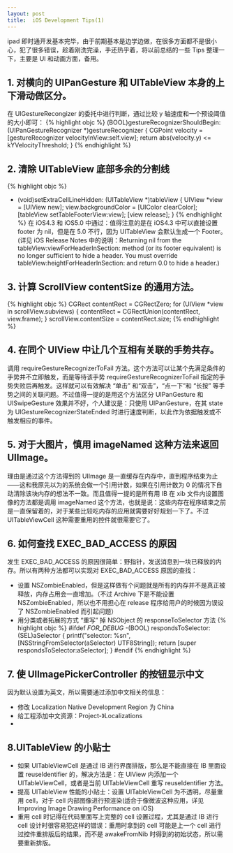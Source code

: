 ```yaml
---
layout: post
title:  iOS Development Tips(1)
---
```


ipad 即时通开发基本完毕，由于前期基本是边学边做，在很多方面都不是很小心，犯了很多错误，趁着刚洗完澡，手还热乎着，将以前总结的一些 Tips 整理一下，主要是 UI 和动画方面，备用。

## 1. 对横向的 UIPanGesture 和 UITableView 本身的上下滑动做区分。

在 UIGestureRecongizer 的委托中进行判断，通过比较 y 轴速度和一个预设阈值的大小即可：
{% highlight objc %}
(BOOL)gestureRecognizerShouldBegin:(UIPanGestureRecognizer *)gestureRecognizer
{
    CGPoint velocity = [gestureRecognizer velocityInView:self.view];
    return abs(velocity.y) <= kYVelocityThreshold;
}
{% endhighlight %}

## 2. 清除 UITableView 底部多余的分割线

{% highlight objc %}
+ (void)setExtraCellLineHidden: (UITableView *)tableView
{
    UIView *view = [UIView new];
    view.backgroundColor = [UIColor clearColor];
    [tableView setTableFooterView:view]; 
    [view release];
}
{% endhighlight %}
在 iOS4.3 和 iOS5.0 中通过：值得注意的是在 iOS4.3 中可以直接设置 footer 为 nil，但是在 5.0 不行，因为 UITableView 会默认生成一个 Footer。(详见 iOS Release Notes 中的说明：Returning nil from the tableView:viewForHeaderInSection: method (or its footer equivalent) is no longer sufficient to hide a header. You must override tableView:heightForHeaderInSection: and return 0.0 to hide a header.)

## 3. 计算 ScrollView contentSize 的通用方法。

{% highlight objc %}
CGRect contentRect = CGRectZero;
for (UIView *view in scrollView.subviews)
{
    contentRect = CGRectUnion(contentRect, view.frame);
}
scrollView.contentSize = contentRect.size;
{% endhighlight %}

## 4. 在同个 UIView 中让几个互相有关联的手势共存。

调用 requireGestureRecognizerToFail 方法。这个方法可以让某个先满足条件的手势并不立即触发，而是等待该手势 requireGestureRecognizerToFail 指定的手势失败后再触发。这样就可以有效解决 “单击” 和“双击”，“点一下”和 “长按” 等手势之间的关联问题。不过值得一提的是用这个方法区分 UIPanGesture 和 UISwipeGesture 效果并不好，个人建议是：只使用 UIPanGesture，在其 state 为 UIGestureRecognizerStateEnded 时进行速度判断，以此作为依据触发或不触发相应的事件。

## 5. 对于大图片，慎用 imageNamed 这种方法来返回 UIImage。


理由是通过这个方法得到的 UIImage 是一直缓存在内存中，直到程序结束为止——这和我原先以为的系统会做一个引用计数，如果在引用计数为 0 的情况下自动清除该块内存的想法不一致。而且值得一提的是所有用 IB 在 xib 文件内设置图像的方法都是调用 imageNamed 这个方法，也就是说：这些内存在程序结束之前是一直保留着的，对于某些比较吃内存的应用就需要好好规划一下了。不过 UITableViewCell 这种需要重用的控件就很需要它了。

## 6. 如何查找 EXEC_BAD_ACCESS 的原因

发生 EXEC_BAD_ACCESS 的原因很简单：野指针，发送消息到一块已释放的内存。所以有两种方法都可以实现对 EXEC_BAD_ACCESS 原因的查找：

* 设置 NSZombieEnabled，但是这样做有个问题就是所有的内存并不是真正被释放，内存占用会一直增加。（不过 Archive 下是不能设置 NSZombieEnabled，所以也不用担心在 release 程序给用户的时候因为误设了 NSZombieEnabled 而引起问题）
* 用分类或者拓展的方式 “重写” 掉 NSObject 的 responseToSelector 方法
{% highlight objc %}
#ifdef _FOR_DEBUG_
-(BOOL) respondsToSelector:(SEL)aSelector {
printf("selector: %sn", [NSStringFromSelector(aSelector) UTF8String]);
return [super respondsToSelector:aSelector];
}
#endif
{% endhighlight %}

## 7. 使 UIImagePickerController 的按钮显示中文

因为默认设置为英文，所以需要通过添加中文相关的信息：

* 修改 Localization Native Development Region 为 China
* 给工程添加中文资源：Project-》Localizations
* 
## 8.UITableView 的小贴士


* 如果 UITableViewCell 是通过 IB 进行界面排版，那么是不能直接在 IB 里面设置 reuseIdentifier 的，解决方法是：在 UIView 内添加一个 UITableViewCell，或者是当前 UITableViewCell 重写 reuseIdentifier 方法。
* 提高 UITableView 性能的小贴士：设置 UITableViewCell 为不透明，尽量重用 cell，对于 cell 内部图像进行预渲染(适合于像微波这种应用，详见 Improving Image Drawing Performance on iOS)
* 重用 cell 时记得在代码里面写上完整的 cell 设置过程，尤其是通过 IB 进行 cell 设计时很容易犯这样的错误：重用时拿到的 cell 可能是上一个 cell 进行过控件重排版后的结果，而不是 awakeFromNib 时得到的初始状态，所以需要重新排版。

